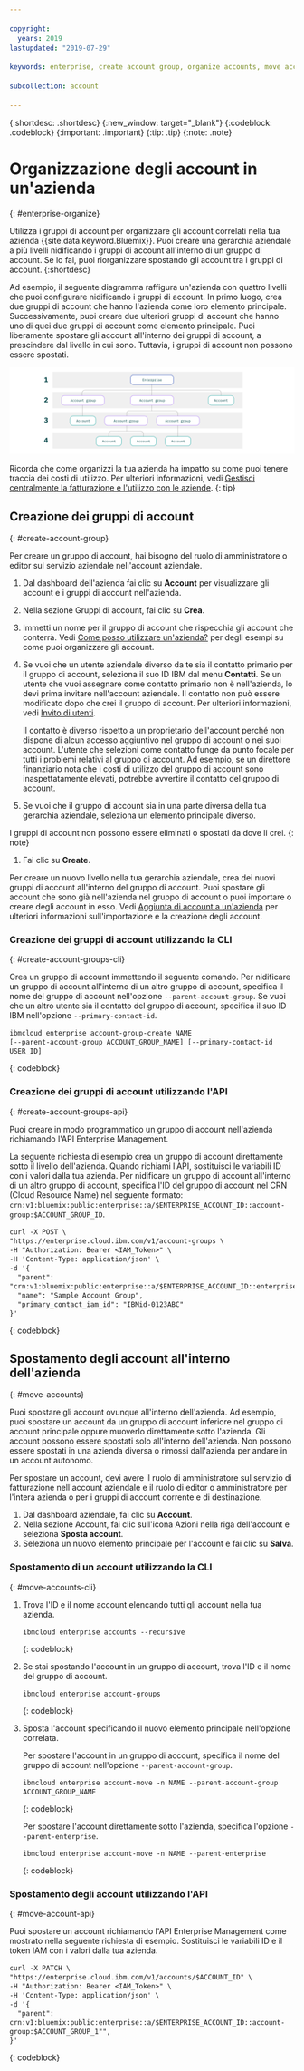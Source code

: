 ```yaml
---

copyright:
  years: 2019
lastupdated: "2019-07-29"

keywords: enterprise, create account group, organize accounts, move accounts

subcollection: account

---
```


{:shortdesc: .shortdesc}
{:new_window: target="_blank"}
{:codeblock: .codeblock}
{:important: .important}
{:tip: .tip}
{:note: .note}

# Organizzazione degli account in un'azienda
{: #enterprise-organize}

Utilizza i gruppi di account per organizzare gli account correlati nella tua azienda {{site.data.keyword.Bluemix}}. Puoi creare una gerarchia aziendale a più livelli nidificando i gruppi di account all'interno di un gruppo di account. Se lo fai, puoi riorganizzare spostando gli account tra i gruppi di account.
{:shortdesc}

Ad esempio, il seguente diagramma raffigura un'azienda con quattro livelli che puoi configurare nidificando i gruppi di account. In primo luogo, crea due gruppi di account che hanno l'azienda come loro elemento principale. Successivamente, puoi creare due ulteriori gruppi di account che hanno uno di quei due gruppi di account come elemento principale. Puoi liberamente spostare gli account all'interno dei gruppi di account, a prescindere dal livello in cui sono. Tuttavia, i gruppi di account non possono essere spostati.

![Un diagramma che mostra quattro livelli aziendali. Il livello principale è l'azienda, che contiene due livelli di gruppi di account. Quindi il gruppo di account contiene gli account.](images/enterprise-hierarchy.svg "I livelli aziendali vengono creati aggiungendo i gruppi di account.")

Ricorda che come organizzi la tua azienda ha impatto su come puoi tenere traccia dei costi di utilizzo. Per ulteriori informazioni, vedi [Gestisci centralmente la fatturazione e l'utilizzo con le aziende](/docs/billing-usage?topic=billing-usage-enterprise).
{: tip}

## Creazione dei gruppi di account
{: #create-account-group}

Per creare un gruppo di account, hai bisogno del ruolo di amministratore o editor sul servizio aziendale nell'account aziendale.

1. Dal dashboard dell'azienda fai clic su **Account** per visualizzare gli account e i gruppi di account nell'azienda.
1. Nella sezione Gruppi di account, fai clic su **Crea**.
1. Immetti un nome per il gruppo di account che rispecchia gli account che conterrà. Vedi [Come posso utilizzare un'azienda?](/docs/account?topic=account-enterprise#enterprise-use-cases) per degli esempi su come puoi organizzare gli account.
1. Se vuoi che un utente aziendale diverso da te sia il contatto primario per il gruppo di account, seleziona il suo ID IBM dal menu **Contatti**. Se un utente che vuoi assegnare come contatto primario non è nell'azienda, lo devi prima invitare nell'account aziendale. Il contatto non può essere modificato dopo che crei il gruppo di account. Per ulteriori informazioni, vedi [Invito di utenti](/docs/iam?topic=iam-iamuserinv).

   Il contatto è diverso rispetto a un proprietario dell'account perché non dispone di alcun accesso aggiuntivo nel gruppo di account o nei suoi account. L'utente che selezioni come contatto funge da punto focale per tutti i problemi relativi al gruppo di account. Ad esempio, se un direttore finanziario nota che i costi di utilizzo del gruppo di account sono inaspettatamente elevati, potrebbe avvertire il contatto del gruppo di account.


1. Se vuoi che il gruppo di account sia in una parte diversa della tua gerarchia aziendale, seleziona un elemento principale diverso.

  I gruppi di account non possono essere eliminati o spostati da dove li crei.
  {: note}
1. Fai clic su **Create**.

Per creare un nuovo livello nella tua gerarchia aziendale, crea dei nuovi gruppi di account all'interno del gruppo di account. Puoi spostare gli account che sono già nell'azienda nel gruppo di account o puoi importare o creare degli account in esso. Vedi [Aggiunta di account a un'azienda](/docs/account?topic=account-enterprise-add) per ulteriori informazioni sull'importazione e la creazione degli account.

### Creazione dei gruppi di account utilizzando la CLI
{: #create-account-groups-cli}

Crea un gruppo di account immettendo il seguente comando. Per nidificare un gruppo di account all'interno di un altro gruppo di account, specifica il nome del gruppo di account nell'opzione `--parent-account-group`. Se vuoi che un altro utente sia il contatto del gruppo di account, specifica il suo ID IBM nell'opzione `--primary-contact-id`.

```
ibmcloud enterprise account-group-create NAME
[--parent-account-group ACCOUNT_GROUP_NAME] [--primary-contact-id USER_ID]
```
{: codeblock}

### Creazione dei gruppi di account utilizzando l'API
{: #create-account-groups-api}

Puoi creare in modo programmatico un gruppo di account nell'azienda richiamando l'API Enterprise Management.

La seguente richiesta di esempio crea un gruppo di account direttamente sotto il livello dell'azienda. Quando richiami l'API, sostituisci le variabili ID con i valori dalla tua azienda. Per nidificare un gruppo di account all'interno di un altro gruppo di account, specifica l'ID del gruppo di account nel CRN (Cloud Resource Name) nel seguente formato: `crn:v1:bluemix:public:enterprise::a/$ENTERPRISE_ACCOUNT_ID::account-group:$ACCOUNT_GROUP_ID`.

```
curl -X POST \
"https://enterprise.cloud.ibm.com/v1/account-groups \
-H "Authorization: Bearer <IAM_Token>" \
-H 'Content-Type: application/json' \
-d '{
  "parent": "crn:v1:bluemix:public:enterprise::a/$ENTERPRISE_ACCOUNT_ID::enterprise:$ENTERPRISE_ID",
  "name": "Sample Account Group",
  "primary_contact_iam_id": "IBMid-0123ABC"
}'
```
{: codeblock}

<!-- For detailed information about the API, see [Enterprise Management API](https://{DomainName}/apidocs/enterprise-apis/enterprise#create-an-account-group){: external}.-->

## Spostamento degli account all'interno dell'azienda
{: #move-accounts}

Puoi spostare gli account ovunque all'interno dell'azienda. Ad esempio, puoi spostare un account da un gruppo di account inferiore nel gruppo di account principale oppure muoverlo direttamente sotto l'azienda. Gli account possono essere spostati solo all'interno dell'azienda. Non possono essere spostati in una azienda diversa o rimossi dall'azienda per andare in un account autonomo.

Per spostare un account, devi avere il ruolo di amministratore sul servizio di fatturazione nell'account aziendale e il ruolo di editor o amministratore per l'intera azienda o per i gruppi di account corrente e di destinazione.

1. Dal dashboard aziendale, fai clic su **Account**.
1. Nella sezione Account, fai clic sull'icona Azioni nella riga dell'account e seleziona **Sposta account**.
1. Seleziona un nuovo elemento principale per l'account e fai clic su **Salva**.

### Spostamento di un account utilizzando la CLI
{: #move-accounts-cli}

1. Trova l'ID e il nome account elencando tutti gli account nella tua azienda.

   ```
   ibmcloud enterprise accounts --recursive
   ```
   {: codeblock}
1. Se stai spostando l'account in un gruppo di account, trova l'ID e il nome del gruppo di account.

   ```
   ibmcloud enterprise account-groups
   ```
   {: codeblock}
1. Sposta l'account specificando il nuovo elemento principale nell'opzione correlata.

   Per spostare l'account in un gruppo di account, specifica il nome del gruppo di account nell'opzione `--parent-account-group`.

   ```
   ibmcloud enterprise account-move -n NAME --parent-account-group ACCOUNT_GROUP_NAME
   ```
   {: codeblock}

   Per spostare l'account direttamente sotto l'azienda, specifica l'opzione `--parent-enterprise`.

   ```
   ibmcloud enterprise account-move -n NAME --parent-enterprise
   ```
   {: codeblock}

### Spostamento degli account utilizzando l'API
{: #move-account-api}

Puoi spostare un account richiamando l'API Enterprise Management come mostrato nella seguente richiesta di esempio. Sostituisci le variabili ID e il token IAM con i valori dalla tua azienda.

```
curl -X PATCH \
"https://enterprise.cloud.ibm.com/v1/accounts/$ACCOUNT_ID" \
-H "Authorization: Bearer <IAM_Token>" \
-H 'Content-Type: application/json' \
-d '{
  "parent": crn:v1:bluemix:public:enterprise::a/$ENTERPRISE_ACCOUNT_ID::account-group:$ACCOUNT_GROUP_1"",
}'
```
{: codeblock}

<!-- For detailed information about the API, see [Enterprise Management API](https://{DomainName}/apidocs/enterprise-apis/enterprise#move-an-account-with-the-enterprise){: external}. -->
